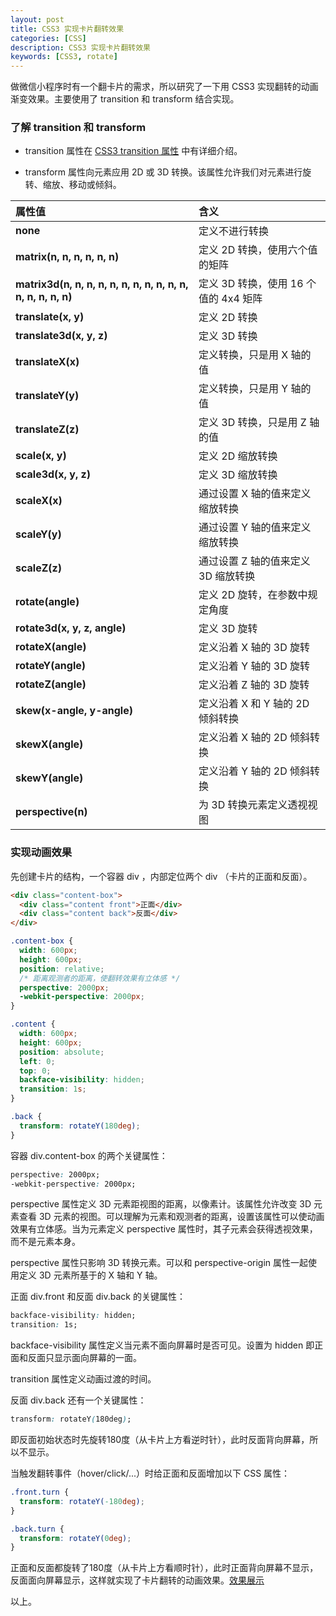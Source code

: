 ```yaml
---
layout: post
title: CSS3 实现卡片翻转效果
categories: [CSS]
description: CSS3 实现卡片翻转效果
keywords: [CSS3, rotate]
---
```


做微信小程序时有一个翻卡片的需求，所以研究了一下用 CSS3 实现翻转的动画渐变效果。主要使用了 transition 和 transform 结合实现。

### 了解 transition 和 transform

- transition 属性在 [CSS3 transition 属性](https://fehub.net/2018/12/08/transition/) 中有详细介绍。

- transform 属性向元素应用 2D 或 3D 转换。该属性允许我们对元素进行旋转、缩放、移动或倾斜。

| 属性值   | 含义     |
|:--------|:---------|
| **none** | 定义不进行转换 |
| **matrix(n, n, n, n, n, n)** | 定义 2D 转换，使用六个值的矩阵 |
| **matrix3d(n, n, n, n, n, n, n, n, n, n, n, n, n, n, n, n)** | 定义 3D 转换，使用 16 个值的 4x4 矩阵 |
| **translate(x, y)** | 定义 2D 转换 |
| **translate3d(x, y, z)** | 定义 3D 转换 |
| **translateX(x)** | 定义转换，只是用 X 轴的值 |
| **translateY(y)** | 定义转换，只是用 Y 轴的值 |
| **translateZ(z)** | 定义 3D 转换，只是用 Z 轴的值 |
| **scale(x, y)** | 定义 2D 缩放转换 |
| **scale3d(x, y, z)** | 定义 3D 缩放转换 |
| **scaleX(x)** | 通过设置 X 轴的值来定义缩放转换 |
| **scaleY(y)** | 通过设置 Y 轴的值来定义缩放转换 |
| **scaleZ(z)** | 通过设置 Z 轴的值来定义 3D 缩放转换 |
| **rotate(angle)** | 定义 2D 旋转，在参数中规定角度 |
| **rotate3d(x, y, z, angle)** | 定义 3D 旋转 |
| **rotateX(angle)** | 定义沿着 X 轴的 3D 旋转 |
| **rotateY(angle)** | 定义沿着 Y 轴的 3D 旋转 |
| **rotateZ(angle)** | 定义沿着 Z 轴的 3D 旋转 |
| **skew(x-angle, y-angle)** | 定义沿着 X 和 Y 轴的 2D 倾斜转换 |
| **skewX(angle)** | 定义沿着 X 轴的 2D 倾斜转换 |
| **skewY(angle)** | 定义沿着 Y 轴的 2D 倾斜转换 |
| **perspective(n)** | 为 3D 转换元素定义透视视图 |

### 实现动画效果

先创建卡片的结构，一个容器 div ，内部定位两个 div （卡片的正面和反面）。

```html
<div class="content-box">
  <div class="content front">正面</div>
  <div class="content back">反面</div>
</div>
```

```css
.content-box {
  width: 600px;
  height: 600px;
  position: relative;
  /* 距离观测者的距离，使翻转效果有立体感 */
  perspective: 2000px;
  -webkit-perspective: 2000px;
}

.content {
  width: 600px;
  height: 600px;
  position: absolute;
  left: 0;
  top: 0;
  backface-visibility: hidden;
  transition: 1s;
}

.back {
  transform: rotateY(180deg);
}
```

容器 div.content-box 的两个关键属性：

```css
perspective: 2000px;
-webkit-perspective: 2000px;
```

perspective 属性定义 3D 元素距视图的距离，以像素计。该属性允许改变 3D 元素查看 3D 元素的视图。可以理解为元素和观测者的距离，设置该属性可以使动画效果有立体感。当为元素定义 perspective 属性时，其子元素会获得透视效果，而不是元素本身。

perspective 属性只影响 3D 转换元素。可以和 perspective-origin 属性一起使用定义 3D 元素所基于的 X 轴和 Y 轴。

正面 div.front 和反面 div.back 的关键属性：

```css
backface-visibility: hidden;
transition: 1s;
```

backface-visibility 属性定义当元素不面向屏幕时是否可见。设置为 hidden 即正面和反面只显示面向屏幕的一面。

transition 属性定义动画过渡的时间。

反面 div.back 还有一个关键属性：

```css
transform: rotateY(180deg);
```

即反面初始状态时先旋转180度（从卡片上方看逆时针），此时反面背向屏幕，所以不显示。

当触发翻转事件（hover/click/...）时给正面和反面增加以下 CSS 属性：

```css
.front.turn {
  transform: rotateY(-180deg);
}

.back.turn {
  transform: rotateY(0deg);
}
```

正面和反面都旋转了180度（从卡片上方看顺时针），此时正面背向屏幕不显示，反面面向屏幕显示，这样就实现了卡片翻转的动画效果。[效果展示](https://lab.iamjichao.com)

以上。
